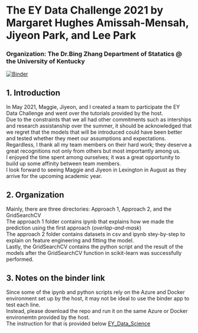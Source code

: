 # The EY Data Challenge 2021 by Margaret Hughes Amissah-Mensah, Jiyeon Park, and Lee Park
### **Organization: The Dr.Bing Zhang Department of Statatics @ the University of Kentucky**
[![Binder](https://mybinder.org/badge_logo.svg)](https://mybinder.org/v2/gh/leeparkuky/EY_Data_Challenge_21.git/HEAD)

## **1. Introduction**
In May 2021, Maggie, Jiyeon, and I created a team to participate the EY Data Challenge and went over the tutorials provided by the host.   
Due to the constraints that we all had other commitments such as interships and research assistanship over the summer, it should be acknowledged that we 
regret that the models that will be introduced could have been better and tested whether they meet our assumptions and expectations.   
Regardless, I thank all my team members on their hard work; they deserve a great recognitions not only from others but most importantly among us.   
I enjoyed the time spent among ourselves; it was a great opportunity to build up some affinity between team members.   
I look forward to seeing Maggie and Jiyeon in Lexington in August as they arrive for the upcoming academic year.


## **2. Organization**
Mainly, there are three directories: Approach 1, Approach 2, and the GridSearchCV   
The approach 1 folder contains ipynb that explains how we made the prediction using the first approach (*overlap-and-mask*)   
The approach 2 folder contains datasets in csv and ipynb stey-by-step to explain on feature engineering and fitting the model.   
Lastly, the GridSearchCV contains the python script and the result of the models after the GridSearchCV function in scikit-learn was successfully performed.  


## **3. Notes on the binder link**
Since some of the ipynb and python scripts rely on the Azure and Docker environment set up by the host, it may not be ideal to use the binder app to test each line.   
Instead, please download the repo and run it on the same Azure or Docker environemtn provided by the host.   
The instruction for that is provided below
[EY_Data_Science](https://github.com/EY-Data-Science-Program/2021-Better-Working-World-Data-Challenge/wiki)
